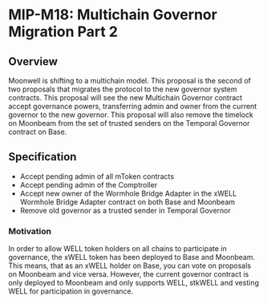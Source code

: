 # MIP-M18: Multichain Governor Migration Part 2

## Overview

Moonwell is shifting to a multichain model. This proposal is the second of two
proposals that migrates the protocol to the new governor system contracts. This
proposal will see the new Multichain Governor contract accept governance powers,
transferring admin and owner from the current governor to the new governor. This
proposal will also remove the timelock on Moonbeam from the set of trusted
senders on the Temporal Governor contract on Base.

## Specification

- Accept pending admin of all mToken contracts
- Accept pending admin of the Comptroller
- Accept new owner of the Wormhole Bridge Adapter in the xWELL Wormhole Bridge
  Adapter contract on both Base and Moonbeam
- Remove old governor as a trusted sender in Temporal Governor

### Motivation

In order to allow WELL token holders on all chains to participate in governance,
the xWELL token has been deployed to Base and Moonbeam. This means, that as an
xWELL holder on Base, you can vote on proposals on Moonbeam and vice versa.
However, the current governor contract is only deployed to Moonbeam and only
supports WELL, stkWELL and vesting WELL for participation in governance.
